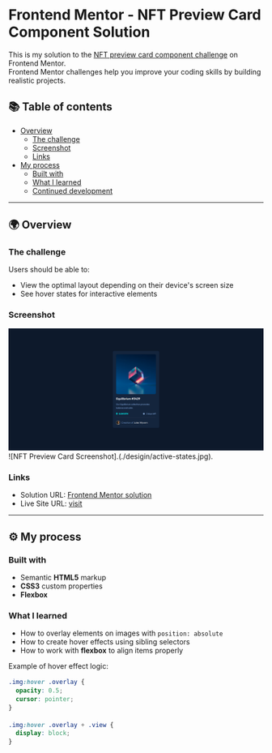 # Frontend Mentor - NFT Preview Card Component Solution

This is my solution to the [NFT preview card component challenge](https://www.frontendmentor.io/challenges/nft-preview-card-component-SbdUL_w0U) on Frontend Mentor.  
Frontend Mentor challenges help you improve your coding skills by building realistic projects.  


## 📚 Table of contents

- [Overview](#overview)
  - [The challenge](#the-challenge)
  - [Screenshot](#screenshot)
  - [Links](#links)
- [My process](#my-process)
  - [Built with](#built-with)
  - [What I learned](#what-i-learned)
  - [Continued development](#continued-development)

---

## 🌍 Overview

### The challenge
Users should be able to:

- View the optimal layout depending on their device's screen size  
- See hover states for interactive elements  

### Screenshot 

![NFT Preview Card Screenshot](./images/Output.png)
![NFT Preview Card Screenshot].(./desigin/active-states.jpg).

### Links

- Solution URL: [Frontend Mentor solution](https://www.frontendmentor.io/solutions/nft-preview-card-component-frontend-mentor-challenge-AumRJ7qLgh)
- Live Site URL: [visit](https://shimanto-codes.github.io/NFT-preview-card-component/)  

---

## ⚙️ My process

### Built with

- Semantic **HTML5** markup  
- **CSS3** custom properties  
- **Flexbox**  

### What I learned

- How to overlay elements on images with `position: absolute`  
- How to create hover effects using sibling selectors  
- How to work with **flexbox** to align items properly  

Example of hover effect logic:

```css
.img:hover .overlay {
  opacity: 0.5;
  cursor: pointer;
}

.img:hover .overlay + .view {
  display: block;
}
